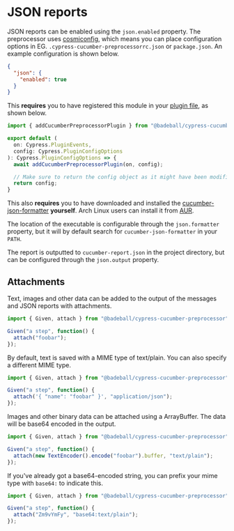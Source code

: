 # JSON reports

JSON reports can be enabled using the `json.enabled` property. The preprocessor uses [cosmiconfig](https://github.com/davidtheclark/cosmiconfig), which means you can place configuration options in EG. `.cypress-cucumber-preprocessorrc.json` or `package.json`. An example configuration is shown below.

```json
{
  "json": {
    "enabled": true
  }
}
```

This **requires** you to have registered this module in your [plugin file](https://docs.cypress.io/guides/core-concepts/writing-and-organizing-tests#Plugins-file), as shown below.

```ts
import { addCucumberPreprocessorPlugin } from "@badeball/cypress-cucumber-preprocessor";

export default (
  on: Cypress.PluginEvents,
  config: Cypress.PluginConfigOptions
): Cypress.PluginConfigOptions => {
  await addCucumberPreprocessorPlugin(on, config);

  // Make sure to return the config object as it might have been modified by the plugin.
  return config;
}
```

This also **requires** you to have downloaded and installed the [cucumber-json-formatter](https://github.com/cucumber/common/tree/main/json-formatter) **yourself**. Arch Linux users can install it from [AUR](https://aur.archlinux.org/packages/cucumber-json-formatter).

The location of the executable is configurable through the `json.formatter` property, but it will by default search for `cucumber-json-formatter` in your `PATH`.

The report is outputted to `cucumber-report.json` in the project directory, but can be configured through the `json.output` property.

## Attachments

Text, images and other data can be added to the output of the messages and JSON reports with attachments.

```ts
import { Given, attach } from "@badeball/cypress-cucumber-preprocessor";

Given("a step", function() {
  attach("foobar");
});
```

By default, text is saved with a MIME type of text/plain. You can also specify a different MIME type.

```ts
import { Given, attach } from "@badeball/cypress-cucumber-preprocessor";

Given("a step", function() {
  attach('{ "name": "foobar" }', "application/json");
});
```

Images and other binary data can be attached using a ArrayBuffer. The data will be base64 encoded in the output.

```ts
import { Given, attach } from "@badeball/cypress-cucumber-preprocessor";

Given("a step", function() {
  attach(new TextEncoder().encode("foobar").buffer, "text/plain");
});
```

If you've already got a base64-encoded string, you can prefix your mime type with `base64:` to indicate this.

```ts
import { Given, attach } from "@badeball/cypress-cucumber-preprocessor";

Given("a step", function() {
  attach("Zm9vYmFy", "base64:text/plain");
});
```
